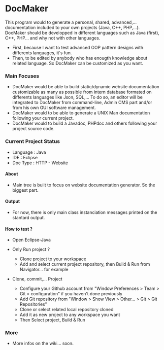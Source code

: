 # DocMaker
This program would to generate a personal, shared, advanced,... documentation included to your own projects (Java, C++, PHP,...).
DocMaker should be developped in different languages such as Java (first), C++, PHP... and why not with other languages.
- First, because I want to test advanced OOP pattern designs with differents languages, it's fun.
- Then, to be edited by anybody who has enougth knowledge about related language. So DocMaker can be customized as you want.

### Main Focuses
- DocMaker would be able to build static/dynamic website documentation customizable as many as possible from intern database formated on differents languages like Json, SQL,...
To do so, an editor will be integrated to DocMaker from command-line, Admin CMS part and/or from his own GUI software management.
- DocMaker would to be able to generate a UNIX Man documentation following your current project.
- DocMaker would to build a Javadoc, PHPdoc and others following your project source code.

### Current Project Status
- Language : Java
- IDE : Eclipse
- Doc Type : HTTP - Website

#### About
- Main tree is built to focus on website documentation generator. So the biggest part.

#### Output
- For now, there is only main class instanciation messages printed on the stantard output.

#### How to test ?
- Open Eclipse-Java

- Only Run project ?
	- Clone project to your workspace
	- Add and select current project repository, then Build & Run from Navigator... for example
	
- Clone, commit,... Project
	- Configure your Github account from "Window Preferences > Team > Git > configuration" if you haven't done previously
	- Add Git repository from "Window > Show View > Other... > Git > Git Repositories"
	- Clone or select related local repository cloned
	- Add it as new project to any workspace you want
	- Then Select project, Build & Run

### More
- More infos on the wiki... soon.
